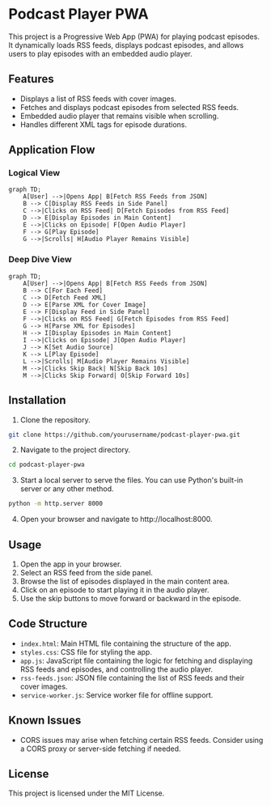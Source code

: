 # Podcast Player PWA

This project is a Progressive Web App (PWA) for playing podcast episodes. It dynamically loads RSS feeds, displays podcast episodes, and allows users to play episodes with an embedded audio player.

## Features

- Displays a list of RSS feeds with cover images.
- Fetches and displays podcast episodes from selected RSS feeds.
- Embedded audio player that remains visible when scrolling.
- Handles different XML tags for episode durations.

## Application Flow

### Logical View

```mermaid
graph TD;
    A[User] -->|Opens App| B[Fetch RSS Feeds from JSON]
    B --> C[Display RSS Feeds in Side Panel]
    C -->|Clicks on RSS Feed| D[Fetch Episodes from RSS Feed]
    D --> E[Display Episodes in Main Content]
    E -->|Clicks on Episode| F[Open Audio Player]
    F --> G[Play Episode]
    G -->|Scrolls| H[Audio Player Remains Visible]
```

### Deep Dive View

```mermaid
graph TD;
    A[User] -->|Opens App| B[Fetch RSS Feeds from JSON]
    B --> C[For Each Feed]
    C --> D[Fetch Feed XML]
    D --> E[Parse XML for Cover Image]
    E --> F[Display Feed in Side Panel]
    F -->|Clicks on RSS Feed| G[Fetch Episodes from RSS Feed]
    G --> H[Parse XML for Episodes]
    H --> I[Display Episodes in Main Content]
    I -->|Clicks on Episode| J[Open Audio Player]
    J --> K[Set Audio Source]
    K --> L[Play Episode]
    L -->|Scrolls| M[Audio Player Remains Visible]
    M -->|Clicks Skip Back| N[Skip Back 10s]
    M -->|Clicks Skip Forward| O[Skip Forward 10s]
```

## Installation

1. Clone the repository.

```bash
git clone https://github.com/yourusername/podcast-player-pwa.git
```

2. Navigate to the project directory.

```bash
cd podcast-player-pwa
```

3. Start a local server to serve the files. You can use Python's built-in server or any other method.

```bash
python -m http.server 8000
```

4. Open your browser and navigate to http://localhost:8000.

## Usage

1. Open the app in your browser.
2. Select an RSS feed from the side panel.
3. Browse the list of episodes displayed in the main content area.
4. Click on an episode to start playing it in the audio player.
5. Use the skip buttons to move forward or backward in the episode.

## Code Structure

- `index.html`: Main HTML file containing the structure of the app.
- `styles.css`: CSS file for styling the app.
- `app.js`: JavaScript file containing the logic for fetching and displaying RSS feeds and episodes, and controlling the audio player.
- `rss-feeds.json`: JSON file containing the list of RSS feeds and their cover images.
- `service-worker.js`: Service worker file for offline support.

## Known Issues

- CORS issues may arise when fetching certain RSS feeds. Consider using a CORS proxy or server-side fetching if needed.

## License

This project is licensed under the MIT License.
